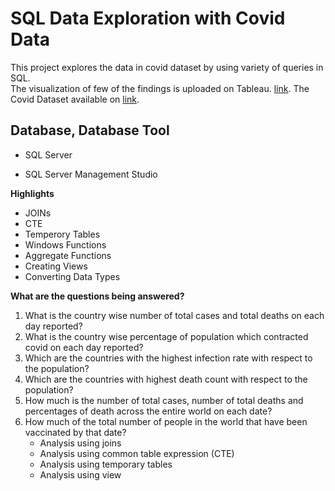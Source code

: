 # SQL Data Exploration with Covid Data

This project explores the data in covid dataset by using variety of queries in SQL. <br>
The visualization of few of the findings is uploaded on Tableau. [link](https://public.tableau.com/app/profile/shreeya2604/viz/Project_Covid_Data/Dashboard1).
The Covid Dataset available on [link](https://ourworldindata.org/covid-deaths).

## **Database, Database Tool** 

* SQL Server

* SQL Server Management Studio

**Highlights**
* JOINs
* CTE
* Temperory Tables 
* Windows Functions 
* Aggregate Functions
* Creating Views
* Converting Data Types 


**What are the questions being answered?**
1)	What is the country wise number of total cases and total deaths on each day reported?
2)	What is the country wise percentage of population which contracted covid on each day reported?
3)	Which are the countries with the highest infection rate with respect to the population?
4)	Which are the countries with highest death count with respect to the population?
5)	How much is the number of total cases, number of total deaths and percentages of death across the entire world on each date?
6)	How much of the total number of people in the world that have been vaccinated by that date?
    * Analysis using joins
    * Analysis using common table expression (CTE)
    * Analysis using temporary tables
    * Analysis using view



